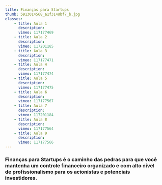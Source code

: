 ```yaml
---
title: Finanças para Startups
thumb: 5913014568_a1f3148bf7_b.jpg
classes:
    - title: Aula 1
      description: 
      vimeo: 117177469
    - title: Aula 2
      description: 
      vimeo: 117201185
    - title: Aula 3
      description: 
      vimeo: 117177471
    - title: Aula 4
      description: 
      vimeo: 117177474
    - title: Aula 5
      description: 
      vimeo: 117177475
    - title: Aula 6
      description: 
      vimeo: 117177567
    - title: Aula 7
      description: 
      vimeo: 117201184
    - title: Aula 8
      description: 
      vimeo: 117177564
    - title: Aula 9
      description: 
      vimeo: 117177566
---
```

<h3>Finanças para Startups é o caminho das pedras para que você mantenha um controle financeiro organizado e com alto nível de profissionalismo para os acionistas e potenciais investidores.</h3>
